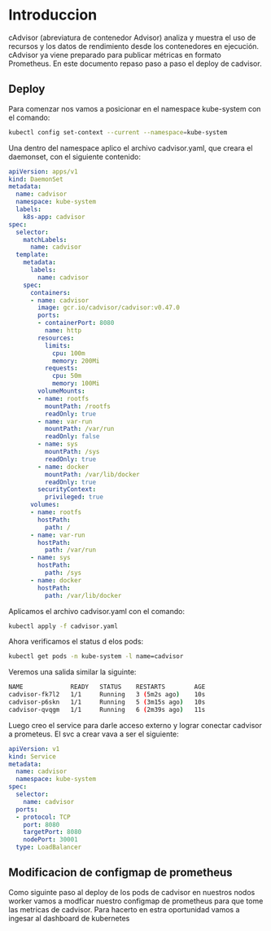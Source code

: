 # Introduccion

cAdvisor (abreviatura de contenedor Advisor) analiza y muestra el uso de recursos y los datos de rendimiento desde los contenedores en ejecución. cAdvisor ya viene preparado para publicar métricas en formato Prometheus. En este documento repaso paso a paso el deploy de cadvisor. 

## Deploy 

Para comenzar nos vamos a posicionar en el namespace kube-system con el comando:

```bash
kubectl config set-context --current --namespace=kube-system
```

Una dentro del namespace aplico el archivo cadvisor.yaml, que creara el daemonset,  con el siguiente contenido:


```yaml
apiVersion: apps/v1
kind: DaemonSet
metadata:
  name: cadvisor
  namespace: kube-system
  labels:
    k8s-app: cadvisor
spec:
  selector:
    matchLabels:
      name: cadvisor
  template:
    metadata:
      labels:
        name: cadvisor
    spec:
      containers:
      - name: cadvisor
        image: gcr.io/cadvisor/cadvisor:v0.47.0
        ports:
        - containerPort: 8080
          name: http
        resources:
          limits:
            cpu: 100m
            memory: 200Mi
          requests:
            cpu: 50m
            memory: 100Mi
        volumeMounts:
        - name: rootfs
          mountPath: /rootfs
          readOnly: true
        - name: var-run
          mountPath: /var/run
          readOnly: false
        - name: sys
          mountPath: /sys
          readOnly: true
        - name: docker
          mountPath: /var/lib/docker
          readOnly: true
        securityContext:
          privileged: true
      volumes:
      - name: rootfs
        hostPath:
          path: /
      - name: var-run
        hostPath:
          path: /var/run
      - name: sys
        hostPath:
          path: /sys
      - name: docker
        hostPath:
          path: /var/lib/docker
```

Aplicamos el archivo cadvisor.yaml con el comando:

```bash
kubectl apply -f cadvisor.yaml
```

Ahora verificamos el status d elos pods:

```bash
kubectl get pods -n kube-system -l name=cadvisor
```

Veremos una salida similar  la siguinte:
```bash
NAME             READY   STATUS    RESTARTS        AGE
cadvisor-fk7l2   1/1     Running   3 (5m2s ago)    10s
cadvisor-p6skn   1/1     Running   5 (3m15s ago)   10s
cadvisor-qvqgm   1/1     Running   6 (2m39s ago)   11s
```

Luego creo el service para darle acceso externo y lograr conectar cadvisor a prometeus. El svc a crear vava a ser el siguiente:

```yaml
apiVersion: v1
kind: Service
metadata:
  name: cadvisor
  namespace: kube-system
spec:
  selector:
    name: cadvisor
  ports:
  - protocol: TCP
    port: 8080
    targetPort: 8080
    nodePort: 30001  
  type: LoadBalancer
```



## Modificacion de configmap de prometheus

Como siguinte paso al deploy de los pods de cadvisor en nuestros nodos worker vamos a modficar nuestro configmap de prometheus para que tome las metricas de cadvisor. Para  hacerto en estra oportunidad vamos a ingesar al dashboard de kubernetes 






